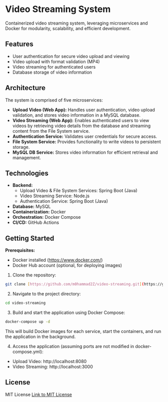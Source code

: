 # Video Streaming System

Containerized video streaming system, leveraging microservices and Docker for modularity, scalability, and efficient development.
## Features

* User authentication for secure video upload and viewing
* Video upload with format validation (MP4)
* Video streaming for authenticated users
* Database storage of video information

## Architecture

The system is comprised of five microservices:

* **Upload Video (Web App):** Handles user authentication, video upload validation, and stores video information in a MySQL database.
* **Video Streaming (Web App):** Enables authenticated users to view videos by retrieving video details from the database and streaming content from the File System service.
* **Authentication Service:** Validates user credentials for secure access.
* **File System Service:** Provides functionality to write videos to persistent storage.
* **MySQL DB Service:** Stores video information for efficient retrieval and management.

## Technologies

* **Backend:**
    * Upload Video & File System Services: Spring Boot (Java)
    * Video Streaming Service: Node.js
    * Authentication Service: Spring Boot (Java)
* **Database:** MySQL
* **Containerization:** Docker
* **Orchestration:** Docker Compose
* **CI/CD:** GitHub Actions

## Getting Started

**Prerequisites:**

* Docker installed (https://www.docker.com/)
* Docker Hub account (optional, for deploying images)

1. Clone the repository:

```bash
git clone [https://github.com/m0hammad2Z/video-streaming.git](https://github.com/m0hammad2Z/video-streaming.git)
```
2. Navigate to the project directory:
```bash
cd video-streaming
```

3. Build and start the application using Docker Compose:
```bash
docker-compose up -d
```
This will build Docker images for each service, start the containers, and run the application in the background.

4. Access the application (assuming ports are not modified in docker-compose.yml):
* Upload Video: http://localhost:8080
* Video Streaming: http://localhost:3000


## License
MIT License [Link to MIT License](https://opensource.org/licenses/MIT)
